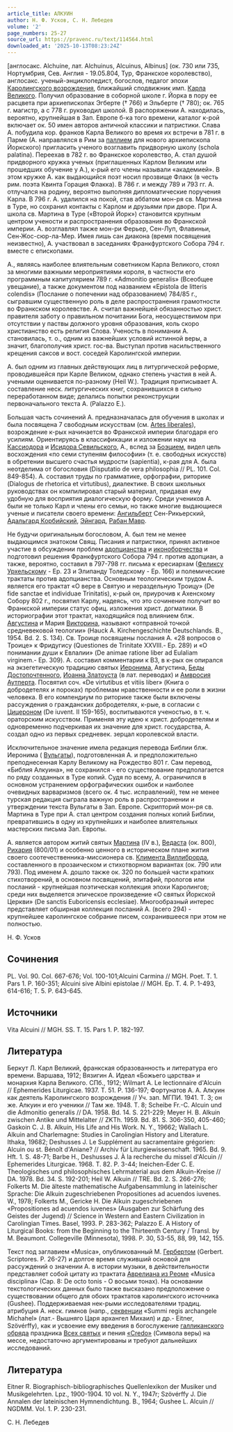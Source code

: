 ```yaml
---
article_title: АЛКУИН
author: Н. Ф. Усков, С. Н. Лебедев
volume: '2'
page_numbers: 25-27
source_url: https://pravenc.ru/text/114564.html
downloaded_at: '2025-10-13T08:23:24Z'
---
```


[англосакс. Alchuine, лат. Alchuinus, Alcuinus, Albinus] (ок. 730 или 735, Нортумбрия, Сев. Англия - 19.05.804, Тур, Франкское королевство), англосакс. ученый-энциклопедист, богослов, педагог эпохи [Каролингского возрождения](<https://pravenc.ru/text/Каролингское возрождение.html>), ближайший сподвижник имп. [Карла Великого](<https://pravenc.ru/text/Карл Великий.html>). Получил образование в соборной школе г. Йорка в пору ее расцвета при архиепископах Эгберте († 766) и Эльберте († 780); ок. 765 г. магистр, а с 778 г. руководил школой. В распоряжении А. находилась, вероятно, крупнейшая в Зап. Европе б-ка того времени, каталог к-рой включает ок. 50 имен авторов античной классики и патристики. Слава А. побудила кор. франков Карла Великого во время их встречи в 781 г. в Парме (А. направлялся в Рим за [паллием](https://pravenc.ru/text/паллий.html) для нового архиепископа Йоркского) пригласить ученого возглавить придворную школу (schola palatina). Переехав в 782 г. во Франкское королевство, А. стал душой придворного кружка ученых (приглашенных Карлом Великим или прошедших обучение у А.), к-рый его члены называли «академией». В этом кружке А. как выдающийся поэт носил прозвище Флакк (в честь рим. поэта Квинта Горация Флакка). В 786 г. и между 789 и 793 гг. А. отлучался на родину, вероятно выполняя дипломатические поручения Карла. В 796 г. А. удалился на покой, став аббатом мон-ря св. Мартина в Туре, но сохранил контакты с Карлом и друзьями при дворе. При А. школа св. Мартина в Туре («Второй Йорк») становится крупным центром учености и распространения образования во Франкской империи. А. возглавлял также мон-ри Ферьер, Сен-Луп, Флавиньи, Сен-Жос-сюр-ла-Мер. Имея лишь сан диакона (время посвящения неизвестно), А. участвовал в заседаниях Франкфуртского Собора 794 г. вместе с епископами.

А., являясь наиболее влиятельным советником Карла Великого, стоял за многими важными мероприятиями короля, в частности его программным капитулярием 789 г. «Admonitio generalis» (Всеобщее увещание), а также документом под названием «Epistola de litteris colendis» (Послание о попечении над образованием) 784/85 г., сыгравшим существенную роль в деле распространения грамотности во Франкском королевстве. А. считал важнейшей обязанностью христ. правителя заботу о правильном почитании Бога, неосуществимом при отсутствии у паствы должного уровня образования, коль скоро христианство есть религия Слова. Ученость в понимании А. становилась, т. о., одним из важнейших условий истинной веры, а значит, благополучия христ. гос-ва. Выступал против насильственного крещения саксов и вост. соседей Каролингской империи.

А. был одним из главных действующих лиц в литургической реформе, проводившейся при Карле Великом, однако степень участия в ней А. учеными оценивается по-разному (Heil W.). Традиция приписывает А. составление неск. литургических книг, сохранившихся в сильно переработанном виде; делались попытки реконструкции первоначального текста А. (Palazzo E.).

Большая часть сочинений А. предназначалась для обучения в школах и была посвящена 7 свободным искусствам (см. [Artes liberales](<https://pravenc.ru/text/Artes liberales.html>)), возрождение к-рых начинается во Франкской империи благодаря его усилиям. Ориентируясь в классификации и изложении наук на [Кассиодора](https://pravenc.ru/text/Кассиодор.html) и [Исидора Севильского](<https://pravenc.ru/text/Исидор Севильский.html>), А., вслед за [Боэцием](https://pravenc.ru/text/Боэций.html), видел цель восхождения «по семи ступеням философии» (т. е. свободных искусств) в обретении высшего счастья мудрости (sapientia), к-рая для А. была неотделима от богословия (Disputatio de vera philosophia // PL. 101. Col. 849-854). А. составил труды по грамматике, орфографии, риторике (Dialogus de rhetorica et virtutibus), диалектике. В своих школьных руководствах он компилировал старый материал, придавая ему удобную для восприятия диалогическую форму. Среди учеников А. были не только Карл и члены его семьи, но также многие выдающиеся ученые и писатели своего времени: [Ангильберт](https://pravenc.ru/text/Ангильберт.html) Сен-Рикьерский, [Адальгард Корбийский](<https://pravenc.ru/text/Адальгард Корбийский.html>), [Эйнгард](https://pravenc.ru/text/Эйнгард.html), [Рабан Мавр](<https://pravenc.ru/text/Рабан Мавр.html>).

Не будучи оригинальным богословом, А. был тем не менее выдающимся знатоком Свящ. Писания и патристики, принял активное участие в обсуждении проблем [адопцианства](https://pravenc.ru/text/Адопцианство.html) и [иконоборчества](https://pravenc.ru/text/иконоборчества.html) и подготовил решения Франкфуртского Собора 794 г. против адопциан, а также, вероятно, составил в 797-798 гг. письма к ересиархам ([Феликсу Урхельскому](<https://pravenc.ru/text/Феликсу Урхельскому.html>) - Ep. 23 и Элипанду Толедскому - Ep. 166) и полемические трактаты против адопцианства. Основным теологическим трудом А. является его трактат «О вере в Святую и нераздельную Троицу» (De fide sanctae et individuae Trinitatis), к-рый он, приурочив к Ахенскому Собору 802 г., посвятил Карлу, надеясь, что это сочинение получит во Франкской империи статус офиц. изложения христ. догматики. В историографии этот трактат, находящийся под влиянием блж. [Августина](https://pravenc.ru/text/АВГУСТИН.html) и Мария [Викторина](https://pravenc.ru/text/Викторина.html), называют «отправной точкой средневековой теологии» (Hauck A. Kirchengeschichte Deutschlands. B., 1954. Bd. 2. S. 134). Св. Троице посвящены послания А. «28 вопросов о Троице» к Фридугису (Questiones de Trinitate XXVIII.- Ep. 289) и «О понимании души к Евлалии» (De animae ratione liber ad Eulaliam virginem.- Ep. 309). А. составил комментарии к ВЗ, в к-рых он опирался на экзегетическую традицию святых [Иеронима](https://pravenc.ru/text/Иероним.html), Августина, [Беды Достопочтенного](<https://pravenc.ru/text/Беда Достопочтенный.html>), [Иоанна Златоуста](<https://pravenc.ru/text/Иоанн Златоуст.html>) (в лат. переводах) и [Амвросия Аутперта](<https://pravenc.ru/text/Амвросия Аутперта.html>). Посвятил соч. «De virtutibus et vitiis liber» (Книга о добродетелях и пороках) проблемам нравственности и ее роли в жизни человека. В его компендиум по риторике также были включены рассуждения о гражданских добродетелях, к-рые, в согласии с [Цицероном](https://pravenc.ru/text/Цицерон.html) (De iuvent. II 159-165), воспитываются ученостью, в т. ч. ораторским искусством. Применяя эту идею к христ. добродетелям и одновременно подчеркивая их значение для христ. государства, А. создал одно из первых средневек. зерцал королевской власти.

Исключительное значение имела редакция перевода Библии блж. Иеронима ( [Вульгаты](https://pravenc.ru/text/Вульгата.html)), подготовленная А. и предположительно преподнесенная Карлу Великому на Рождество 801 г. Сам перевод, «Библия Алкуина», не сохранился - его существование предполагается по ряду созданных в Туре копий. Судя по всему, А. ограничился в основном устранением орфографических ошибок и наиболее очевидных варваризмов (всего ок. 4 тыс. исправлений), тем не менее турская редакция сыграла важную роль в распространении и утверждении текста Вульгаты в Зап. Европе. Скрипторий мон-ря св. Мартина в Туре при А. стал центром создания полных копий Библии, превратившись в одну из крупнейших и наиболее влиятельных мастерских письма Зап. Европы.

А. является автором житий святых [Мартина](https://pravenc.ru/text/Мартин.html) (IV в.), [Ведаста](https://pravenc.ru/text/Ведаста.html) (ок. 800), [Рихария](https://pravenc.ru/text/Рихария.html) (800/01) и особенно ценного в историческом плане жития своего соотечественника-миссионера св. [Климента Виллиброрда](<https://pravenc.ru/text/Климента Виллиброрда.html>), составленного в прозаическом и стихотворном вариантах (ок. 790 или 793). Под именем А. дошло также ок. 320 по большей части кратких стихотворений, в основном посвящений, эпитафий, прологов или посланий - крупнейшая поэтическая коллекция эпохи Каролингов; среди них выделяется эпическое произведение «О святых Йоркской Церкви» (De sanctis Euboricensis ecclesiae). Многообразный интерес представляет обширная коллекция посланий А. (всего 294) - крупнейшее каролингское собрание писем, сохранившееся при этом не полностью.

Н. Ф. Усков

## Сочинения

PL. Vol. 90. Col. 667-676; Vol. 100-101;Alcuini Carmina // MGH. Poet. T. 1. Pars 1. P. 160-351; Alcuini sive Albini epistolae // MGH. Ep. T. 4. P. 1-493, 614-616; T. 5. P. 643-645.

## Источники

Vita Alcuini // MGH. SS. T. 15. Pars 1. P. 182-197.

## Литература

Беркут Л. Карл Великий, франкская образованность и литература его времени. Варшава, 1912; Вязигин А. Идеал «Божьего царства» и монархия Карла Великого. СПб., 1912; Wilmart A. Le lectionnaire d'Alcuin // Ephemerides Liturgicae. 1937. T. 51. P. 136-197; Фортунатов А. А. Алкуин как деятель Каролингского возрождения // Уч. зап. МГПИ. 1941. Т. 3; он же. Алкуин и его ученики // Там же. 1948. Т. 8; Scheibe Fr.-C. Alcuin und die Admonitio generalis // DА. 1958. Bd. 14. S. 221-229; Meyer H. B. Alkuin zwischen Antike und Mittelalter // ZKTh. 1959. Bd. 81. S. 306-350, 405-460; Gaskoin C. J. B. Alkuin, His Life and His Work. N. Y., 19662; Wallach L. Alkuin and Charlemagne: Studies in Carolingian History and Literature. Ithaka, 19682; Deshusses J. Le Supplément au sacramentaire grégorien: Alcuin ou st. Bénoît d'Aniane? // Archiv für Liturgiewissenschaft. 1965. Bd. 9. Hft. 1. S. 48-71; Barbe H., Deshusses J. À la recherche du missel d'Alcuin // Ephemerides Liturgicae. 1968. T. 82. P. 3-44; Ineichen-Eder C. E. Theologisches und philosophisches Lehrmaterial aus dem Alkuin-Kreise // DА. 1978. Bd. 34. S. 192-201; Heil W. Alkuin // TRE. Bd. 2. S. 266-276; Folkerts M. Die älteste mathematische Aufgabensammlung in lateinischer Sprache: Die Alkuin zugeschriebenen Propositiones ad acuendos iuvenes. W., 1978; Folkerts M., Gericke H. Die Alkuin zugeschriebenen «Propositiones ad acuendos iuvenes» (Ausgaben zur Schärfung des Geistes der Jugend) // Science in Western and Eastern Civilization in Carolingian Times. Basel, 1993. P. 283-362; Palazzo E. A History of Liturgical Books: from the Beginning to the Thirteenth Century / Transl. by M. Beaumont. Collegeville (Minnesota), 1998. P. 30, 53-55, 88, 99, 142, 155.

Текст под заглавием «Musica», опубликованный М. [Гербертом](https://pravenc.ru/text/Гербертом.html) (Gerbert. Scriptores. P. 26-27) и долгое время служивший основой для рассуждений о значении А. в истории музыки, в действительности представляет собой цитату из трактата [Аврелиана из Реоме](<https://pravenc.ru/text/Аврелиан из Реоме.html>) «Musica disciplina» (Cap. 8: De octo tonis - О восьми тонах). На основании текстологических данных было также высказано предположение о существовании общего для обоих трактатов каролингского источника (Gushee). Поддерживаемая нек-рыми исследователями традиц. атрибуция А. неск. гимнов (напр., [секвенции](https://pravenc.ru/text/секвенции.html) «Summi regis archangele Michahel» (лат.- Вышняго Царя архангел Михаил) и др.- Eitner, Szövérffy), как и усвоение ему введения в богослужение [галликанского обряда](<https://pravenc.ru/text/галликанского обряда.html>) праздника [Всех святых](<https://pravenc.ru/text/Всех святых.html>) и пения [«Credo»](<https://pravenc.ru/text/ Credo .html>) (Символа веры) на мессе, недостаточно аргументированы и требуют дальнейших исследований.

## Литература

Eitner R. Biographisch-bibliographisches Quellenlexikon der Musiker und Musikgelehrten. Lpz., 1900-1904. 10 vol. N. Y., 1947r; Szövérffy J. Die Annalen der lateinischen Hymnendichtung. B., 1964; Gushee L. Alcuin // NGDMM. Vol. 1. P. 230-231.

С. Н. Лебедев
